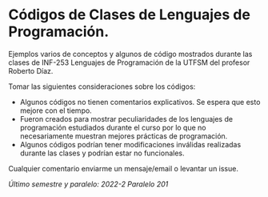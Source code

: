 # Códigos de Clases de Lenguajes de Programación.

Ejemplos varios de conceptos y algunos de código mostrados durante las clases de INF-253 Lenguajes de Programación de la UTFSM del profesor Roberto Díaz.

Tomar las siguientes consideraciones sobre los códigos:
- Algunos códigos no tienen comentarios explicativos. Se espera que esto mejore con el tiempo.
- Fueron creados para mostrar peculiaridades de los lenguajes de programación estudiados durante el curso por lo que no necesariamente muestran mejores prácticas de programación.
- Algunos códigos podrían tener modificaciones inválidas realizadas durante las clases y podrían estar no funcionales.

Cualquier comentario enviarme un mensaje/email o levantar un issue.

*Último semestre y paralelo: 2022-2 Paralelo 201*